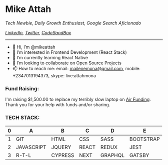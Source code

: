 # Mike Attah

*Tech Newbie, Daily Growth Enthusiast, Google Search Aficionado*

*[LinkedIn](https://www.linkedin.com/in/mikeattah/), [Twitter](https://twitter.com/mikeattah_), [CodeSandBox](https://codesandbox.io/u/mikeattah)*

---
- 👋 Hi, I’m @mikeattah
- 👀 I’m interested in Frontend Development (React Stack)
- 🌱 I’m currently learning React Native
- 💞️ I’m looking to collaborate on Open Source Projects
- 📫 How to reach me: email: mailenemona@gmail.com, mobile: +2347013194373, skype: live:attahmona

### Fund Raising:
I'm raising $1,500.00 to replace my terribly slow laptop on [Air Funding](https://www.airfunding.net/project/459749?hl=en&utm_source=copied_url&utm_medium=social&utm_campaign=project_first_shares&utm_content=project_id_459749). Thank you for your help with funds and/or sharing.

### TECH STACK:

0 | A | B | C | D | E
--|---|---|---|---|---------
1 | GIT | HTML | CSS | SASS | BOOTSTRAP
2 | JAVASCRIPT | JQUERY | REACT | REDUX | JEST
3 | R-T-L | CYPRESS | NEXT | GRAPHQL | GATSBY

<!---
mikeattah/mikeattah is a ✨ special ✨ repository because its `README.md` (this file) appears on your GitHub profile.
You can click the Preview link to take a look at your changes.
--->
